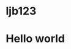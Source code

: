 # ljb123
<!DOCTYPE html>
<html>
   <head>
     <title> Hello world</title>
   <head>
   <body>
     <h1>Hello world</h1>
   </body>
</html>
